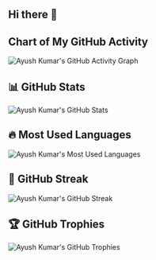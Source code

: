 ## Hi there 👋

<!--
**The-Ayush001/The-Ayush001** is a ✨ _special_ ✨ repository because its `README.md` (this file) appears on your GitHub profile.

Here are some ideas to get you started:

- 🔭 I’m currently working on ...
- 🌱 I’m currently learning ...
- 👯 I’m looking to collaborate on ...
- 🤔 I’m looking for help with ...
- 💬 Ask me about ...
- 📫 How to reach me: ...
- 😄 Pronouns: ...
- ⚡ Fun fact: ...
-->
## Chart of My GitHub Activity

![Ayush Kumar's GitHub Activity Graph](https://activity-graph.vercel.app/graph?username=The-Ayush001&theme=react-dark)

## 📊 GitHub Stats 

![Ayush Kumar's GitHub Stats](https://github-readme-stats.vercel.app/api?username=The-Ayush001&show_icons=true&theme=radical&count_private=true&include_all_commits=true)

## 🔥 Most Used Languages

![Ayush Kumar's Most Used Languages](https://github-readme-stats.vercel.app/api/top-langs/?username=The-Ayush001&layout=compact&theme=radical)

## 🚀 GitHub Streak

![Ayush Kumar's GitHub Streak](https://github-readme-streak-stats.herokuapp.com/?user=The-Ayush001&theme=radical)

## 🏆 GitHub Trophies

![Ayush Kumar's GitHub Trophies](https://github-profile-trophy.vercel.app/?username=The-Ayush001&theme=radical)
